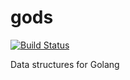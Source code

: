 # gods
[![Build Status](https://travis-ci.org/kucuny/gods.svg?branch=master)](https://travis-ci.org/kucuny/gods)

Data structures for Golang
